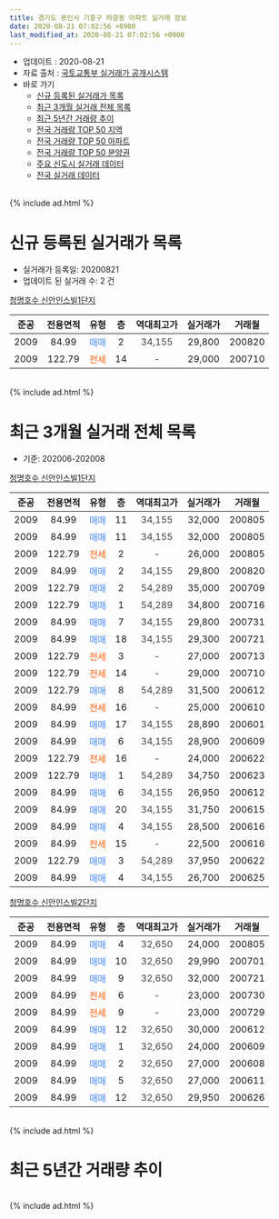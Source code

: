 ```yaml
---
title: 경기도 용인시 기흥구 하갈동 아파트 실거래 정보
date: 2020-08-21 07:02:56 +0900
last_modified_at: 2020-08-21 07:02:56 +0900
---
```


* 업데이트 : 2020-08-21
* 자료 출처 : [국토교통부 실거래가 공개시스템](http://rt.molit.go.kr)
* 바로 가기
    * [신규 등록된 실거래가 목록](#신규-등록된-실거래가-목록)
    * [최근 3개월 실거래 전체 목록](#최근-3개월-실거래-전체-목록)
    * [최근 5년간 거래량 추이](#최근-5년간-거래량-추이)
    * [전국 거래량 TOP 50 지역](https://inasie.github.io/apt-trade-info/최근-3개월-전국에서-가장-거래가-많이-발생한-지역)
    * [전국 거래량 TOP 50 아파트](https://inasie.github.io/apt-trade-info/최근-3개월-전국에서-가장-거래가-많이-발생한-아파트)
    * [전국 거래량 TOP 50 분양권](https://inasie.github.io/apt-trade-info/최근-3개월-전국에서-가장-거래가-많이-발생한-분양권)
    * [주요 신도시 실거래 데이터](https://inasie.github.io/apt-trade-info/주요-신도시)
    * [전국 실거래 데이터](https://inasie.github.io/apt-trade-info/전국)
<br>
{% include ad.html %}
<br>

# 신규 등록된 실거래가 목록
* 실거래가 등록일: 20200821
* 업데이트 된 실거래 수: 2 건


[청명호수 신안인스빌1단지](https://search.naver.com/search.naver?query=%EA%B2%BD%EA%B8%B0%EB%8F%84+%EC%9A%A9%EC%9D%B8%EC%8B%9C+%EA%B8%B0%ED%9D%A5%EA%B5%AC+%ED%95%98%EA%B0%88%EB%8F%99+%EC%B2%AD%EB%AA%85%ED%98%B8%EC%88%98+%EC%8B%A0%EC%95%88%EC%9D%B8%EC%8A%A4%EB%B9%8C1%EB%8B%A8%EC%A7%80)

|준공|전용면적|유형|층|역대최고가|실거래가|거래월|
|:---:|:---:|:---:|:---:|:---:|:---:|:---:|
|2009|84.99|<span style="color:#4285f3">매매</span>|2|<span style="color:#444444">34,155</span>|29,800|200820|
|2009|122.79|<span style="color:#ff5a00">전세</span>|14|<span style="color:#444444">-</span>|29,000|200710|


<br>
{% include ad.html %}
<br>

# 최근 3개월 실거래 전체 목록
* 기준: 202006-202008


[청명호수 신안인스빌1단지](https://search.naver.com/search.naver?query=%EA%B2%BD%EA%B8%B0%EB%8F%84+%EC%9A%A9%EC%9D%B8%EC%8B%9C+%EA%B8%B0%ED%9D%A5%EA%B5%AC+%ED%95%98%EA%B0%88%EB%8F%99+%EC%B2%AD%EB%AA%85%ED%98%B8%EC%88%98+%EC%8B%A0%EC%95%88%EC%9D%B8%EC%8A%A4%EB%B9%8C1%EB%8B%A8%EC%A7%80)

|준공|전용면적|유형|층|역대최고가|실거래가|거래월|
|:---:|:---:|:---:|:---:|:---:|:---:|:---:|
|2009|84.99|<span style="color:#4285f3">매매</span>|11|<span style="color:#444444">34,155</span>|32,000|200805|
|2009|84.99|<span style="color:#4285f3">매매</span>|11|<span style="color:#444444">34,155</span>|32,000|200805|
|2009|122.79|<span style="color:#ff5a00">전세</span>|2|<span style="color:#444444">-</span>|26,000|200805|
|2009|84.99|<span style="color:#4285f3">매매</span>|2|<span style="color:#444444">34,155</span>|29,800|200820|
|2009|122.79|<span style="color:#4285f3">매매</span>|2|<span style="color:#444444">54,289</span>|35,000|200709|
|2009|122.79|<span style="color:#4285f3">매매</span>|1|<span style="color:#444444">54,289</span>|34,800|200716|
|2009|84.99|<span style="color:#4285f3">매매</span>|7|<span style="color:#444444">34,155</span>|29,800|200731|
|2009|84.99|<span style="color:#4285f3">매매</span>|18|<span style="color:#444444">34,155</span>|29,300|200721|
|2009|122.79|<span style="color:#ff5a00">전세</span>|3|<span style="color:#444444">-</span>|27,000|200713|
|2009|122.79|<span style="color:#ff5a00">전세</span>|14|<span style="color:#444444">-</span>|29,000|200710|
|2009|122.79|<span style="color:#4285f3">매매</span>|8|<span style="color:#444444">54,289</span>|31,500|200612|
|2009|84.99|<span style="color:#ff5a00">전세</span>|16|<span style="color:#444444">-</span>|25,000|200610|
|2009|84.99|<span style="color:#4285f3">매매</span>|17|<span style="color:#444444">34,155</span>|28,890|200601|
|2009|84.99|<span style="color:#4285f3">매매</span>|6|<span style="color:#444444">34,155</span>|28,900|200609|
|2009|122.79|<span style="color:#ff5a00">전세</span>|16|<span style="color:#444444">-</span>|24,000|200622|
|2009|122.79|<span style="color:#4285f3">매매</span>|1|<span style="color:#444444">54,289</span>|34,750|200623|
|2009|84.99|<span style="color:#4285f3">매매</span>|6|<span style="color:#444444">34,155</span>|26,950|200612|
|2009|84.99|<span style="color:#4285f3">매매</span>|20|<span style="color:#444444">34,155</span>|31,750|200615|
|2009|84.99|<span style="color:#4285f3">매매</span>|4|<span style="color:#444444">34,155</span>|28,500|200616|
|2009|84.99|<span style="color:#ff5a00">전세</span>|15|<span style="color:#444444">-</span>|22,500|200616|
|2009|122.79|<span style="color:#4285f3">매매</span>|3|<span style="color:#444444">54,289</span>|37,950|200622|
|2009|84.99|<span style="color:#4285f3">매매</span>|4|<span style="color:#444444">34,155</span>|26,700|200625|

[청명호수 신안인스빌2단지](https://search.naver.com/search.naver?query=%EA%B2%BD%EA%B8%B0%EB%8F%84+%EC%9A%A9%EC%9D%B8%EC%8B%9C+%EA%B8%B0%ED%9D%A5%EA%B5%AC+%ED%95%98%EA%B0%88%EB%8F%99+%EC%B2%AD%EB%AA%85%ED%98%B8%EC%88%98+%EC%8B%A0%EC%95%88%EC%9D%B8%EC%8A%A4%EB%B9%8C2%EB%8B%A8%EC%A7%80)

|준공|전용면적|유형|층|역대최고가|실거래가|거래월|
|:---:|:---:|:---:|:---:|:---:|:---:|:---:|
|2009|84.99|<span style="color:#4285f3">매매</span>|4|<span style="color:#444444">32,650</span>|24,000|200805|
|2009|84.99|<span style="color:#4285f3">매매</span>|10|<span style="color:#444444">32,650</span>|29,990|200701|
|2009|84.99|<span style="color:#4285f3">매매</span>|9|<span style="color:#444444">32,650</span>|32,000|200721|
|2009|84.99|<span style="color:#ff5a00">전세</span>|6|<span style="color:#444444">-</span>|23,000|200730|
|2009|84.99|<span style="color:#ff5a00">전세</span>|9|<span style="color:#444444">-</span>|23,000|200729|
|2009|84.99|<span style="color:#4285f3">매매</span>|12|<span style="color:#444444">32,650</span>|30,000|200612|
|2009|84.99|<span style="color:#4285f3">매매</span>|1|<span style="color:#444444">32,650</span>|24,000|200609|
|2009|84.99|<span style="color:#4285f3">매매</span>|2|<span style="color:#444444">32,650</span>|27,000|200608|
|2009|84.99|<span style="color:#4285f3">매매</span>|5|<span style="color:#444444">32,650</span>|27,000|200611|
|2009|84.99|<span style="color:#4285f3">매매</span>|12|<span style="color:#444444">32,650</span>|29,950|200626|


<br>
{% include ad.html %}
<br>

# 최근 5년간 거래량 추이


<div style="width:100%;">
    <canvas id="deal_progress" height="200"></canvas>
</div>

<script>
new Chart(document.getElementById("deal_progress"), {
    type: 'line',
    data: {
        labels: ['201508','201509','201510','201511','201512','201601','201602','201603','201604','201605','201606','201607','201608','201609','201610','201611','201612','201701','201702','201703','201704','201705','201706','201707','201708','201709','201710','201711','201712','201801','201802','201803','201804','201805','201806','201807','201808','201809','201810','201811','201812','201901','201902','201903','201904','201905','201906','201907','201908','201909','201910','201911','201912','202001','202002','202003','202004','202005','202006','202007','202008'],
        datasets: [{
            label: '매매',
            pointRadius: 1,
            data: [7, 4, 4, 2, 3, 6, 1, 2, 6, 5, 3, 6, 3, 4, 9, 8, 0, 3, 2, 5, 3, 1, 3, 6, 3, 1, 5, 2, 0, 1, 3, 2, 4, 3, 5, 11, 20, 22, 22, 16, 6, 4, 5, 6, 44, 69, 2, 3, 1, 11, 7, 7, 10, 10, 28, 9, 21, 7, 14, 6, 4],
            borderColor: "rgba(255, 201, 14, 1)",
            backgroundColor: "rgba(255, 201, 14, 0.5)",
            fill: false,
            lineTension: 0
        },{
            label: '전월세',
            pointRadius: 1,
            data: [8, 9, 17, 12, 8, 13, 12, 13, 5, 7, 7, 14, 12, 9, 1, 9, 0, 1, 3, 3, 3, 2, 3, 5, 2, 13, 20, 11, 5, 10, 10, 15, 10, 5, 4, 3, 4, 4, 1, 0, 0, 5, 2, 3, 0, 7, 4, 8, 1, 4, 7, 2, 2, 1, 1, 7, 3, 6, 3, 4, 1],
            borderColor: "rgba(0, 141, 185, 1)",
            backgroundColor: "rgba(0, 141, 185, 0.5)",
            fill: false,
            lineTension: 0
        }
        ]
    },
    options: {
        responsive: true,
        title: {
            display: false
        },
        tooltips: {
            mode: 'index',
            intersect: false
        },
        hover: {
            mode: 'nearest',
            intersect: true
        },
        scales: {
            xAxes: [{
                display: true,
                scaleLabel: {
                    display: true,
                    labelString: '년/월'
                }
            }],
            yAxes: [{
                display: true,
                ticks: {
                    suggestedMin: 0,
                },
                scaleLabel: {
                    display: true,
                    labelString: '실거래 수'
                }
            }]
        }
    }
});

</script>


<br>
{% include ad.html %}
<br>

